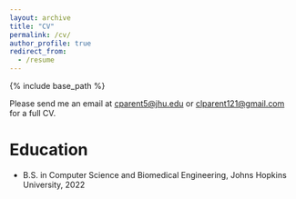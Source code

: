 ```yaml
---
layout: archive
title: "CV"
permalink: /cv/
author_profile: true
redirect_from:
  - /resume
---
```


{% include base_path %}

Please send me an email at cparent5@jhu.edu or clparent121@gmail.com for a full CV.

Education
======
* B.S. in Computer Science and Biomedical Engineering, Johns Hopkins University, 2022
